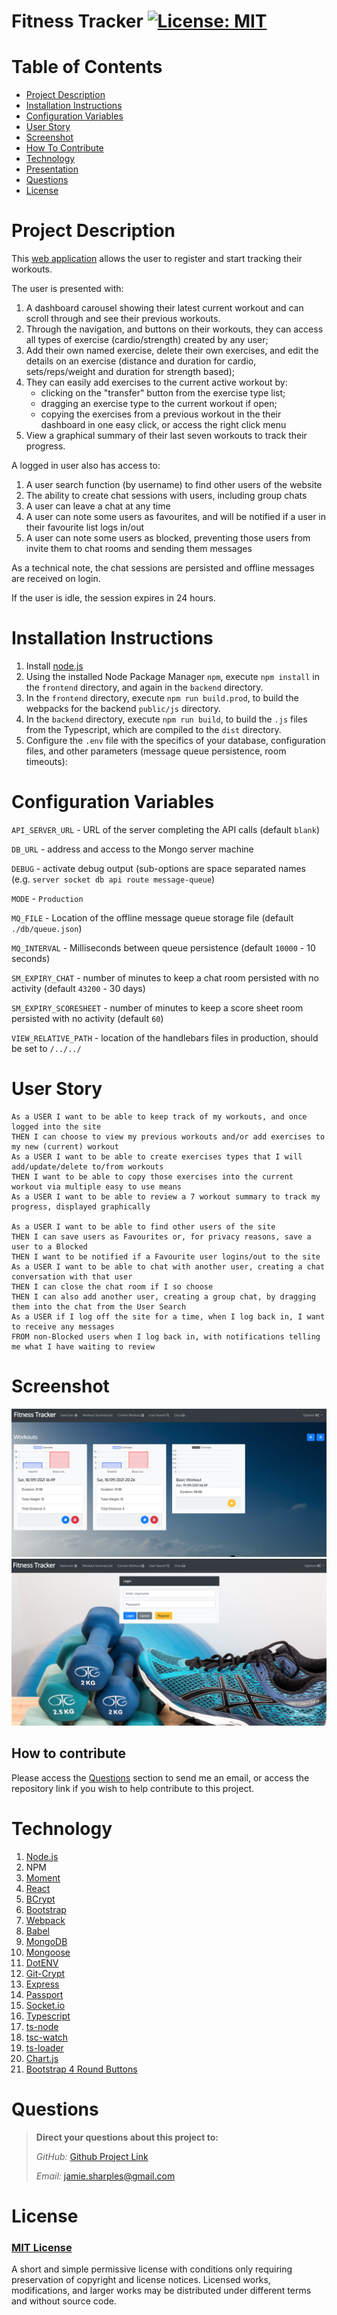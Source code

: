 # Fitness Tracker     [![License: MIT](https://img.shields.io/badge/License-MIT-yellow.svg)](https://opensource.org/licenses/MIT)

# Table of Contents
- [Project Description](#project-description)
- [Installation Instructions](#installation-instructions)
- [Configuration Variables](#configuration-variables)
- [User Story](#user-story)
- [Screenshot](#screenshot)
- [How To Contribute](#how-to-contribute)
- [Technology](#technology)
- [Presentation](#presentation)
- [Questions](#questions)
- [License](#license)


# Project Description
This [web application](https://fitness-tracker-jps.herokuapp.com/) allows the user to register and start tracking their workouts.

The user is presented with:
1. A dashboard carousel showing their latest current workout and can scroll through and see their previous workouts.
2. Through the navigation, and buttons on their workouts, they can access all types of exercise (cardio/strength) created by any user;
3. Add their own named exercise, delete their own exercises, and edit the details on an exercise (distance and duration for cardio, sets/reps/weight and duration for strength based);
4. They can easily add exercises to the current active workout by:
    - clicking on the "transfer" button from the exercise type list;
    - dragging an exercise type to the current workout if open;
    - copying the exercises from a previous workout in the their dashboard in one easy click, or access the right click menu
5. View a graphical summary of their last seven workouts to track their progress.   

A logged in user also has access to:
1.  A user search function (by username) to find other users of the website
2.  The ability to create chat sessions with users, including group chats
3.  A user can leave a chat at any time
4.  A user can note some users as favourites, and will be notified if a user in their favourite list logs in/out
5.  A user can note some users as blocked, preventing those users from invite them to chat rooms and sending them messages

As a technical note, the chat sessions are persisted and offline messages are received on login.

If the user is idle, the session expires in 24 hours.

# Installation Instructions

1.  Install [node.js](http://nodejs.org)
2.  Using the installed Node Package Manager `npm`, execute `npm install`  in the `frontend` directory, and again in the `backend` directory.
3.  In the `frontend` directory, execute `npm run build.prod`, to build the webpacks for the backend `public/js` directory.
4.  In the `backend` directory, execute `npm run build`, to build the `.js` files from the Typescript, which are compiled to the `dist` directory.
5.  Configure the `.env` file with the specifics of your database, configuration files, and other parameters (message queue persistence, room timeouts):

# Configuration Variables

`API_SERVER_URL` - URL of the server completing the API calls (default `blank`)

`DB_URL` - address and access to the Mongo server machine 

`DEBUG` - activate debug output (sub-options are space separated names (e.g. `server socket db api route message-queue`)

`MODE` - `Production`

`MQ_FILE` - Location of the offline message queue storage file (default `./db/queue.json`)

`MQ_INTERVAL` - Milliseconds between queue persistence (default `10000` - 10 seconds)

`SM_EXPIRY_CHAT` - number of minutes to keep a chat room persisted with no activity (default `43200` - 30 days)

`SM_EXPIRY_SCORESHEET` - number of minutes to keep a score sheet room persisted with no activity (default `60`)

`VIEW_RELATIVE_PATH` - location of the handlebars files in production, should be set to `/../../`

# User Story

```
As a USER I want to be able to keep track of my workouts, and once logged into the site
THEN I can choose to view my previous workouts and/or add exercises to my new (current) workout
As a USER I want to be able to create exercises types that I will add/update/delete to/from workouts
THEN I want to be able to copy those exercises into the current workout via multiple easy to use means
As a USER I want to be able to review a 7 workout summary to track my progress, displayed graphically

As a USER I want to be able to find other users of the site
THEN I can save users as Favourites or, for privacy reasons, save a user to a Blocked
THEN I want to be notified if a Favourite user logins/out to the site
As a USER I want to be able to chat with another user, creating a chat conversation with that user
THEN I can close the chat room if I so choose
THEN I can also add another user, creating a group chat, by dragging them into the chat from the User Search
As a USER if I log off the site for a time, when I log back in, I want to receive any messages
FROM non-Blocked users when I log back in, with notifications telling me what I have waiting to review
```

# Screenshot

![screenshot](./backend/public/img/screenshot1.png)![screenshot2](./backend/public/img/screenshot2.png)

## How to contribute

Please access the [Questions](#questions) section to send me an email, or access the repository link if you wish to help contribute to this project.


# Technology

1. [Node.js](http://nodejs.org)
2. NPM
4. [Moment](https://npmjs.com/package/moment)
5. [React](https://www.npmjs.com/package/react)
6. [BCrypt](https://www.npmjs.com/package/bcrypt)
7. [Bootstrap](https://getbootstrap.com/)
8. [Webpack](https://www.typescriptlang.org/)
9. [Babel](https://babeljs.io/)
10. [MongoDB](https://www.mongodb.com/)
11. [Mongoose](https://mongoosejs.com/docs/)
12. [DotENV](https://www.npmjs.com/package/dotenv)
13. [Git-Crypt](https://github.com/AGWA/git-crypt)
14. [Express](https://www.npmjs.com/package/express)
15. [Passport](https://www.npmjs.com/package/passport)
16. [Socket.io](https://socket.io/)
17. [Typescript](https://www.typescriptlang.org/)
18. [ts-node](https://github.com/TypeStrong/ts-node)
19. [tsc-watch](https://www.npmjs.com/package/tsc-watch)
20. [ts-loader](https://github.com/TypeStrong/ts-loader)
21. [Chart.js](https://www.chartjs.org/)
22. [Bootstrap 4 Round Buttons](https://www.geeksforgeeks.org/how-to-get-circular-buttons-in-bootstrap-4/)


# Questions

>  **Direct your questions about this project to:**
>
>  *GitHub:* [Github Project Link](https://github.com/jsharples777/fitness-tracker)
>
>  *Email:* [jamie.sharples@gmail.com](mailto:jamie.sharples@gmail.com)

# License

### [MIT License](https://opensource.org/licenses/MIT)
A short and simple permissive license with conditions only requiring preservation of copyright and license notices. Licensed works, modifications, and larger works may be distributed under different terms and without source code.

